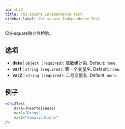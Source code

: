 ```yaml
---
id: chi2
title: Chi-square Independence Test
sidebar_label: Chi-square Independence Test
---
```


Chi-square独立性检验。

## 选项

* __data__ | `object (required)`: 值数组对象. Default: `none`.
* __var1__ | `string (required)`: 第一个变量名. Default: `none`.
* __var2__ | `string (required)`: 二号变量名. Default: `none`.


## 例子

```jsx live
<Chi2Test
    data={heartdisease} 
    var1="Drugs"
    var2="Complications"
/>
```
